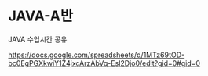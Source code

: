 # JAVA-A반 
JAVA 수업시간 공유

https://docs.google.com/spreadsheets/d/1MTz69tOD-bc0EgPGXkwiY1Z4jxcArzAbVq-EsI2Djo0/edit?gid=0#gid=0

